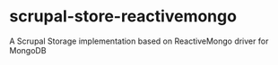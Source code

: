 # scrupal-store-reactivemongo
A Scrupal Storage implementation based on ReactiveMongo driver for MongoDB
